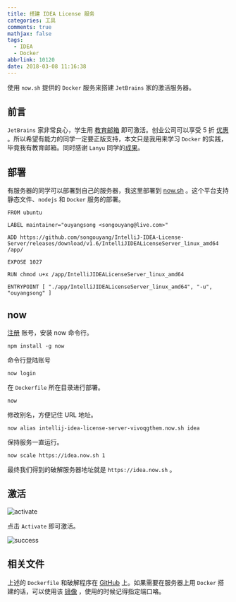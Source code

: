 ```yaml
---
title: 搭建 IDEA License 服务
categories: 工具
comments: true
mathjax: false
tags:
  - IDEA
  - Docker
abbrlink: 10120
date: 2018-03-08 11:16:38
---
```


使用 `now.sh` 提供的 `Docker` 服务来搭建 `JetBrains` 家的激活服务器。

<!--more-->

## 前言

`JetBrains` 家非常良心，学生用 [教育邮箱](https://www.jetbrains.com/zh/student/) 即可激活。创业公司可以享受 5 折 [优惠](https://www.jetbrains.com/shop/eform/startup) 。所以希望有能力的同学一定要正版支持，本文只是我用来学习 `Docker` 的实践，毕竟我有教育邮箱。同时感谢 `Lanyu` 同学的[成果](http://blog.lanyus.com/archives/174.html)。

## 部署

有服务器的同学可以部署到自己的服务器，我这里部署到 [now.sh](now.sh) 。这个平台支持静态文件、`nodejs` 和 `Docker` 服务的部署。

```docker
FROM ubuntu

LABEL maintainer="ouyangsong <songouyang@live.com>"

ADD https://github.com/songouyang/IntelliJ-IDEA-License-Server/releases/download/v1.6/IntelliJIDEALicenseServer_linux_amd64 /app/

EXPOSE 1027

RUN chmod u+x /app/IntelliJIDEALicenseServer_linux_amd64

ENTRYPOINT [ "./app/IntelliJIDEALicenseServer_linux_amd64", "-u", "ouyangsong" ]
```

## now

[注册](now.sh) 账号，安装 now 命令行。

```shell
npm install -g now
```

命令行登陆账号

```shell
now login
```

在 `Dockerfile` 所在目录进行部署。

```shell
now
```

修改别名，方便记住 URL 地址。

```
now alias intellij-idea-license-server-vivoqgthem.now.sh idea
```

保持服务一直运行。

```shell
now scale https://idea.now.sh 1
```

最终我们得到的破解服务器地址就是 `https://idea.now.sh` 。

## 激活

![activate](activate.png "激活服务器地址")

点击 `Activate` 即可激活。

![success](success.png "激活完成")

## 相关文件

上述的 `Dockerfile` 和破解程序在 [GitHub](https://github.com/songouyang/IntelliJ-IDEA-License-Server) 上。如果需要在服务器上用 `Docker` 搭建的话，可以使用该 [镜像](https://hub.docker.com/r/ouyangsong/intellij-idea-license-server/) ，使用的时候记得指定端口咯。